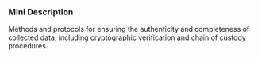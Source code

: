 ### Mini Description

Methods and protocols for ensuring the authenticity and completeness of collected data, including cryptographic verification and chain of custody procedures.
